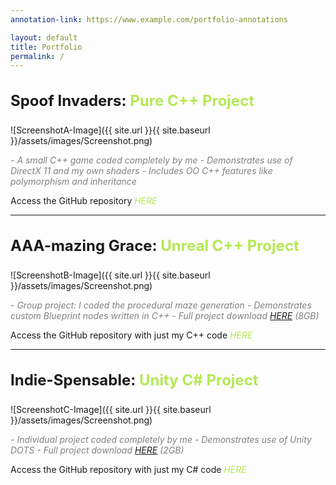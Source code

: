 ```yaml
---
annotation-link: https://www.example.com/portfolio-annotations

layout: default
title: Portfolio
permalink: /
---
```


<style>
  .project-title
  {
    font-size: 24px;
	font-weight: bold;
	padding-top: 10px;
  }
  
  .project-type
  {
	color: rgb(181, 232, 83);
  }
  
  .project-desc
  {
	text-align: left;  
	font-style: italic;
	color: grey;
  }
  
  .project-link, .project-link:visited
  {
	font-style: italic;
	color: rgb(181, 232, 83);
  text-decoration: none;
  }
  .project-link:hover
  {
    text-decoration: underline;
  }  
</style>


<p class="project-title">Spoof Invaders: <span class="project-type">Pure C++ Project</span></p>

![ScreenshotA-Image]({{ site.url }}{{ site.baseurl }}/assets/images/Screenshot.png)

<div class="project-desc" markdown="1">
- A small C++ game coded completely by me
- Demonstrates use of DirectX 11 and my own shaders
- Includes OO C++ features like polymorphism and inheritance
</div>
 
Access the GitHub repository <a href="https://www.example.com" class="project-link">HERE</a>

----------------------

<p class="project-title">AAA-mazing Grace: <span class="project-type">Unreal C++ Project</span></p>

![ScreenshotB-Image]({{ site.url }}{{ site.baseurl }}/assets/images/Screenshot.png)

<div class="project-desc" markdown="1">
- Group project: I coded the procedural maze generation
- Demonstrates custom Blueprint nodes written in C++
- Full project download <a href="https://www.example.com">HERE</a> (8GB)
</div>
 
Access the GitHub repository with just my C++ code <a href="https://www.example.com" class="project-link">HERE</a>

----------------------

<p class="project-title">Indie-Spensable: <span class="project-type">Unity C# Project</span></p>

![ScreenshotC-Image]({{ site.url }}{{ site.baseurl }}/assets/images/Screenshot.png)

<div class="project-desc" markdown="1">
- Individual project coded completely by me
- Demonstrates use of Unity DOTS
- Full project download <a href="https://www.example.com">HERE</a> (2GB)
</div>
 
Access the GitHub repository with just my C# code <a href="https://www.example.com" class="project-link">HERE</a>
